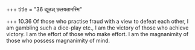 +++
title = "36 द्यूतञ् छलयतामस्मि"

+++
10.36 Of those who practise fraud with a view to defeat each other, I am
gambling such a dice-play etc., I am the victory of those who achieve
victory. I am the effort of those who make effort. I am the magnanimity
of those who possess magnanimity of mind.
